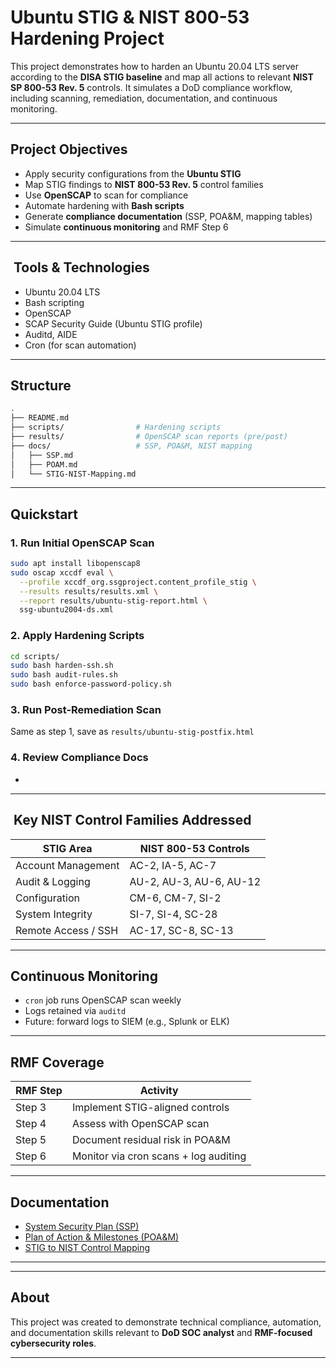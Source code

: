 
# Ubuntu STIG & NIST 800-53 Hardening Project

This project demonstrates how to harden an Ubuntu 20.04 LTS server according to the **DISA STIG baseline** and map all actions to relevant **NIST SP 800-53 Rev. 5** controls. It simulates a DoD compliance workflow, including scanning, remediation, documentation, and continuous monitoring.

---

## Project Objectives

* Apply security configurations from the **Ubuntu STIG**
* Map STIG findings to **NIST 800-53 Rev. 5** control families
* Use **OpenSCAP** to scan for compliance
* Automate hardening with **Bash scripts**
* Generate **compliance documentation** (SSP, POA\&M, mapping tables)
* Simulate **continuous monitoring** and RMF Step 6

---

##  Tools & Technologies

* Ubuntu 20.04 LTS
* Bash scripting
* OpenSCAP
* SCAP Security Guide (Ubuntu STIG profile)
* Auditd, AIDE
* Cron (for scan automation)

---

## Structure

```bash
.
├── README.md
├── scripts/                # Hardening scripts
├── results/                # OpenSCAP scan reports (pre/post)
├── docs/                   # SSP, POA&M, NIST mapping
│   ├── SSP.md
│   ├── POAM.md
│   └── STIG-NIST-Mapping.md
```

---

## Quickstart

### 1. Run Initial OpenSCAP Scan

```bash
sudo apt install libopenscap8
sudo oscap xccdf eval \
  --profile xccdf_org.ssgproject.content_profile_stig \
  --results results/results.xml \
  --report results/ubuntu-stig-report.html \
  ssg-ubuntu2004-ds.xml
```

### 2. Apply Hardening Scripts

```bash
cd scripts/
sudo bash harden-ssh.sh
sudo bash audit-rules.sh
sudo bash enforce-password-policy.sh
```

### 3. Run Post-Remediation Scan

Same as step 1, save as `results/ubuntu-stig-postfix.html`

### 4. Review Compliance Docs

*

---

##  Key NIST Control Families Addressed

| STIG Area           | NIST 800-53 Controls    |
| ------------------- | ----------------------- |
| Account Management  | AC-2, IA-5, AC-7        |
| Audit & Logging     | AU-2, AU-3, AU-6, AU-12 |
| Configuration       | CM-6, CM-7, SI-2        |
| System Integrity    | SI-7, SI-4, SC-28       |
| Remote Access / SSH | AC-17, SC-8, SC-13      |

---

## Continuous Monitoring

* `cron` job runs OpenSCAP scan weekly
* Logs retained via `auditd`
* Future: forward logs to SIEM (e.g., Splunk or ELK)

---

## RMF Coverage

| RMF Step | Activity                              |
| -------- | ------------------------------------- |
| Step 3   | Implement STIG-aligned controls       |
| Step 4   | Assess with OpenSCAP scan             |
| Step 5   | Document residual risk in POA\&M      |
| Step 6   | Monitor via cron scans + log auditing |

---

## Documentation

* [System Security Plan (SSP)](docs/SSP.md)
* [Plan of Action & Milestones (POA\&M)](docs/POAM.md)
* [STIG to NIST Control Mapping](docs/STIG-NIST-Mapping.md)

---

---

## About

This project was created to demonstrate technical compliance, automation, and documentation skills relevant to **DoD SOC analyst** and **RMF-focused cybersecurity roles**.

---

